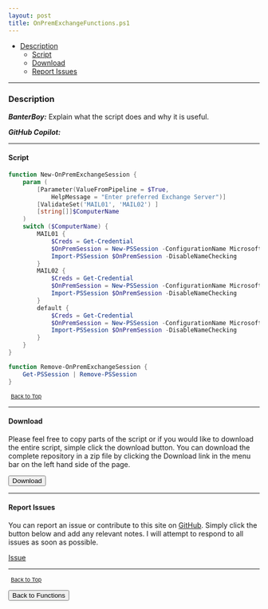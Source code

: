 ```yaml
---
layout: post
title: OnPremExchangeFunctions.ps1
---
```


- [Description](#description)
  - [Script](#script)
  - [Download](#download)
  - [Report Issues](#report-issues)

---

### Description

**_BanterBoy:_** Explain what the script does and why it is useful.

**_GitHub Copilot:_**

---

#### Script

```powershell
function New-OnPremExchangeSession {
    param (
        [Parameter(ValueFromPipeline = $True,
            HelpMessage = "Enter preferred Exchange Server")]
        [ValidateSet('MAIL01', 'MAIL02') ]
        [string[]]$ComputerName
    )
    switch ($ComputerName) {
        MAIL01 {
            $Creds = Get-Credential
            $OnPremSession = New-PSSession -ConfigurationName Microsoft.Exchange -ConnectionUri http://INTERNAL-EXCHANGE-URI/PowerShell/ -Authentication Kerberos -Credential $Creds
            Import-PSSession $OnPremSession -DisableNameChecking
        }
        MAIL02 {
            $Creds = Get-Credential
            $OnPremSession = New-PSSession -ConfigurationName Microsoft.Exchange -ConnectionUri http://INTERNAL-EXCHANGE-URI/PowerShell/ -Authentication Kerberos -Credential $Creds
            Import-PSSession $OnPremSession -DisableNameChecking
        }
        default {
            $Creds = Get-Credential
            $OnPremSession = New-PSSession -ConfigurationName Microsoft.Exchange -ConnectionUri http://INTERNAL-EXCHANGE-URI/PowerShell/ -Authentication Kerberos -Credential $Creds
            Import-PSSession $OnPremSession -DisableNameChecking
        }
    }
}

function Remove-OnPremExchangeSession {
    Get-PSSession | Remove-PSSession
}
```

<span style="font-size:11px;"><a href="#"><i class="fas fa-caret-up" aria-hidden="true" style="color: white; margin-right:5px;"></i>Back to Top</a></span>

---

#### Download

Please feel free to copy parts of the script or if you would like to download the entire script, simple click the download button. You can download the complete repository in a zip file by clicking the Download link in the menu bar on the left hand side of the page.

<button class="btn" type="submit" onclick="window.open('/PowerShell/functions/exchange/OnPremExchangeFunctions.ps1')">
    <i class="fa fa-cloud-download-alt">
    </i>
        Download
</button>

---

#### Report Issues

You can report an issue or contribute to this site on <a href="https://github.com/BanterBoy/scripts-blog/issues">GitHub</a>. Simply click the button below and add any relevant notes. I will attempt to respond to all issues as soon as possible.

<!-- Place this tag where you want the button to render. -->

<a class="github-button" href="https://github.com/BanterBoy/scripts-blog/issues/new?title=OnPremExchangeFunctions.ps1&body=There is a problem with this function. Please find details below." data-show-count="true" aria-label="Issue BanterBoy/scripts-blog on GitHub">Issue</a>

---

<span style="font-size:11px;"><a href="#"><i class="fas fa-caret-up" aria-hidden="true" style="color: white; margin-right:5px;"></i>Back to Top</a></span>

<a href="/menu/_pages/functions.html">
    <button class="btn">
        <i class='fas fa-reply'>
        </i>
            Back to Functions
    </button>
</a>

[1]: http://ecotrust-canada.github.io/markdown-toc
[2]: https://github.com/googlearchive/code-prettify
